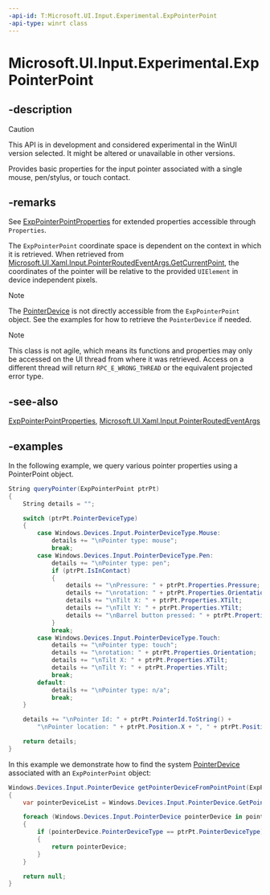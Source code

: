 ```yaml
---
-api-id: T:Microsoft.UI.Input.Experimental.ExpPointerPoint
-api-type: winrt class
---
```


# Microsoft.UI.Input.Experimental.ExpPointerPoint

<!--
public sealed class ExpPointerPoint
-->

## -description

> [!CAUTION]
> This API is in development and considered experimental in the WinUI version selected. It might be altered or unavailable in other versions.

Provides basic properties for the input pointer associated with a single mouse, pen/stylus, or touch contact.

## -remarks

See [ExpPointerPointProperties](exppointerpointproperties.md) for extended properties accessible through `Properties`.

The `ExpPointerPoint` coordinate space is dependent on the context in which it is retrieved. When retrieved from [Microsoft.UI.Xaml.Input.PointerRoutedEventArgs.GetCurrentPoint](../microsoft.ui.xaml.input/pointerroutedeventargs_getcurrentpoint_293890010.md), the coordinates of the pointer will be relative to the provided `UIElement` in device independent pixels.

> [!NOTE]
> The [PointerDevice](/uwp/api/windows.devices.input.pointerdevice) is not directly accessible from the `ExpPointerPoint` object. See the examples for how to retrieve the `PointerDevice` if needed.

> [!NOTE]
> This class is not agile, which means its functions and properties may only be accessed on the UI thread from where it was retrieved. Access on a different thread will return `RPC_E_WRONG_THREAD` or the equivalent projected error type.

## -see-also

[ExpPointerPointProperties](exppointerpointproperties.md), [Microsoft.UI.Xaml.Input.PointerRoutedEventArgs](../microsoft.ui.xaml.input/pointerroutedeventargs.md)

## -examples

In the following example, we query various pointer properties using a PointerPoint object.

```csharp
String queryPointer(ExpPointerPoint ptrPt)
{
    String details = "";

    switch (ptrPt.PointerDeviceType)
    {
        case Windows.Devices.Input.PointerDeviceType.Mouse:
            details += "\nPointer type: mouse";
            break;
        case Windows.Devices.Input.PointerDeviceType.Pen:
            details += "\nPointer type: pen";
            if (ptrPt.IsInContact)
            {
                details += "\nPressure: " + ptrPt.Properties.Pressure;
                details += "\nrotation: " + ptrPt.Properties.Orientation;
                details += "\nTilt X: " + ptrPt.Properties.XTilt;
                details += "\nTilt Y: " + ptrPt.Properties.YTilt;
                details += "\nBarrel button pressed: " + ptrPt.Properties.IsBarrelButtonPressed;
            }
            break;
        case Windows.Devices.Input.PointerDeviceType.Touch:
            details += "\nPointer type: touch";
            details += "\nrotation: " + ptrPt.Properties.Orientation;
            details += "\nTilt X: " + ptrPt.Properties.XTilt;
            details += "\nTilt Y: " + ptrPt.Properties.YTilt;
            break;
        default:
            details += "\nPointer type: n/a";
            break;
    }

    details += "\nPointer Id: " + ptrPt.PointerId.ToString() +
        "\nPointer location: " + ptrPt.Position.X + ", " + ptrPt.Position.Y;

    return details;
}
```

In this example we demonstrate how to find the system [PointerDevice](/uwp/api/windows.devices.input.pointerdevice) associated with an `ExpPointerPoint` object:

```csharp
Windows.Devices.Input.PointerDevice getPointerDeviceFromPointPoint(ExpPointerPoint ptrPt)
{
    var pointerDeviceList = Windows.Devices.Input.PointerDevice.GetPointerDevices(); 

    foreach (Windows.Devices.Input.PointerDevice pointerDevice in pointerDeviceList) 
    { 
        if (pointerDevice.PointerDeviceType == ptrPt.PointerDeviceType)
        {
            return pointerDevice;
        }
    }  

    return null;
}
```
